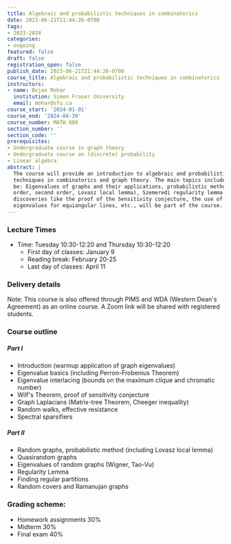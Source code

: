 ```yaml
---
title: Algebraic and probabilistic techniques in combinatorics
date: 2023-06-21T21:44:26-0700
tags:
- 2023-2024
categories:
- ongoing
featured: false
draft: false
registration_open: false
publish_date: 2023-06-21T21:44:26-0700
course_title: Algebraic and probabilistic techniques in combinatorics
instructors:
- name: Bojan Mohar
  institution: Simon Fraser University
  email: mohar@sfu.ca
course_start: '2024-01-01'
course_end: '2024-04-30'
course_number: MATH 800
section_number: ''
section_code: ''
prerequisites: 
- Undergraduate course in graph theory
- Undergraduate course on (discrete) probability
- Linear algebra
abstract: |
  The course will provide an introduction to algebraic and probabilistic
  techniques in combinatorics and graph theory. The main topics included will
  be: Eigenvalues of graphs and their applications, probabilistic methods (first
  order, second order, Lovasz local lemma), Szemeredi regularity lemma. Recent
  discoveries like the proof of the Sensitivity conjecture, the use of
  eigenvalues for equiangular lines, etc., will be part of the course. '
---
```

### Lecture Times
* Time: Tuesday 10:30-12:20 and Thursday 10:30-12:20
  * First day of classes: January 9
  * Reading break: February 20-25
  * Last day of classes: April 11

### Delivery details
Note: This course is also offered through PIMS and WDA (Western Dean's
Agreement) as an online course. A Zoom link will be shared with registered
students.


### Course outline

##### Part I
* Introduction (warmup application of graph eigenvalues)
* Eigenvalue basics (including Perron-Frobenius Theorem)
* Eigenvalue interlacing (bounds on the maximum clique and chromatic number)
* Wilf's Theorem, proof of sensitivity conjecture 
* Graph Laplacians (Matrix-tree Theorem, Cheeger inequality)
* Random walks, effective resistance
* Spectral sparsifiers

##### Part II
* Random graphs, probabilistic method (including Lovasz local lemma)
* Quasirandom graphs
* Eigenvalues of random graphs (Wigner, Tao-Vu)
* Regularity Lemma
* Finding regular partitions
* Random covers and Ramanujan graphs


### Grading scheme:
* Homework assignments 30%
* Midterm 30%
* Final exam 40%
